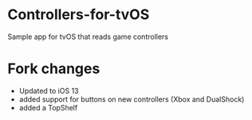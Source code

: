 # Controllers-for-tvOS
Sample app for tvOS that reads game controllers

# Fork changes
* Updated to iOS 13
* added support for buttons on new controllers (Xbox and DualShock)
* added a TopShelf

